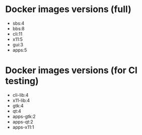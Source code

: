 # Docker images versions (full)

* sbs:4
* bbs:8
* cli:11
* x11:5
* gui:3
* apps:5

# Docker images versions (for CI testing)

* cli-lib:4
* x11-lib:4
* gtk:4
* qt:4
* apps-gtk:2
* apps-qt:2
* apps-x11:1
